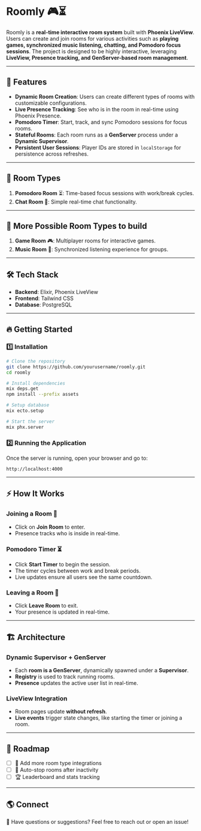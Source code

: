 # Roomly 🎮⏳

Roomly is a **real-time interactive room system** built with **Phoenix LiveView**. Users can create and join rooms for various activities such as **playing games, synchronized music listening, chatting, and Pomodoro focus sessions**. The project is designed to be highly interactive, leveraging **LiveView, Presence tracking, and GenServer-based room management**.

---

## 🚀 Features

- **Dynamic Room Creation**: Users can create different types of rooms with customizable configurations.
- **Live Presence Tracking**: See who is in the room in real-time using Phoenix Presence.
- **Pomodoro Timer**: Start, track, and sync Pomodoro sessions for focus rooms.
- **Stateful Rooms**: Each room runs as a **GenServer** process under a **Dynamic Supervisor**.
- **Persistent User Sessions**: Player IDs are stored in `localStorage` for persistence across refreshes.

---

## 📌 Room Types

1. **Pomodoro Room** ⏳: Time-based focus sessions with work/break cycles.
2. **Chat Room** 💬: Simple real-time chat functionality.

---

## 📌 More Possible Room Types to build

1. **Game Room** 🎮: Multiplayer rooms for interactive games.
2. **Music Room** 🎵: Synchronized listening experience for groups.

---

## 🛠️ Tech Stack

- **Backend**: Elixir, Phoenix LiveView
- **Frontend**: Tailwind CSS
- **Database**: PostgreSQL

---

## 🔥 Getting Started

### 1️⃣ Installation
```sh
# Clone the repository
git clone https://github.com/yourusername/roomly.git
cd roomly

# Install dependencies
mix deps.get
npm install --prefix assets

# Setup database
mix ecto.setup

# Start the server
mix phx.server
```

### 2️⃣ Running the Application
Once the server is running, open your browser and go to:
```
http://localhost:4000
```

---

## ⚡ How It Works

### Joining a Room 🚪
- Click on **Join Room** to enter.
- Presence tracks who is inside in real-time.

### Pomodoro Timer ⏳
- Click **Start Timer** to begin the session.
- The timer cycles between work and break periods.
- Live updates ensure all users see the same countdown.

### Leaving a Room 🚶
- Click **Leave Room** to exit.
- Your presence is updated in real-time.

---

## 🏗️ Architecture

### Dynamic Supervisor + GenServer
- Each **room is a GenServer**, dynamically spawned under a **Supervisor**.
- **Registry** is used to track running rooms.
- **Presence** updates the active user list in real-time.

### LiveView Integration
- Room pages update **without refresh**.
- **Live events** trigger state changes, like starting the timer or joining a room.

---

## 📌 Roadmap
- [ ] 🎲 Add more room type integrations
- [ ] 🛑 Auto-stop rooms after inactivity
- [ ] 🏆 Leaderboard and stats tracking

---

## 🌎 Connect
💬 Have questions or suggestions? Feel free to reach out or open an issue!